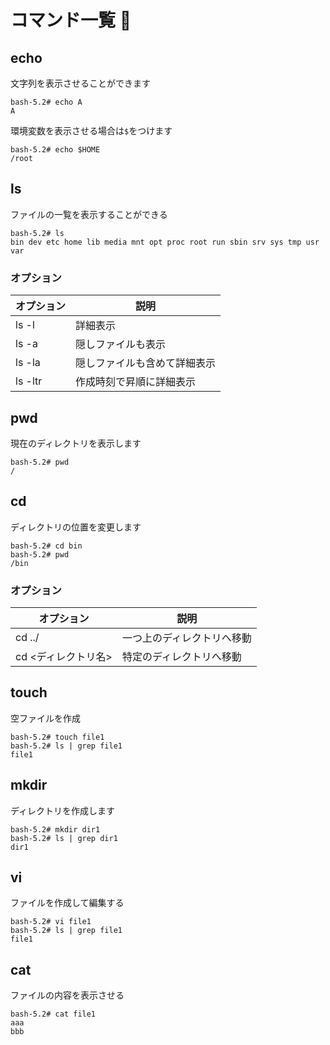 # コマンド一覧 🐧

## echo

文字列を表示させることができます

```
bash-5.2# echo A
A
```

環境変数を表示させる場合は`$`をつけます

```
bash-5.2# echo $HOME
/root
```

## ls

ファイルの一覧を表示することができる

```
bash-5.2# ls
bin dev etc home lib media mnt opt proc root run sbin srv sys tmp usr var
```

### オプション

| オプション | 説明                         |
| ---------- | ---------------------------- |
| ls -l      | 詳細表示                     |
| ls -a      | 隠しファイルも表示           |
| ls -la     | 隠しファイルも含めて詳細表示 |
| ls -ltr    | 作成時刻で昇順に詳細表示     |

## pwd

現在のディレクトリを表示します

```
bash-5.2# pwd
/
```

## cd

ディレクトリの位置を変更します

```
bash-5.2# cd bin
bash-5.2# pwd
/bin
```

### オプション

| オプション          | 説明                       |
| ------------------- | -------------------------- |
| cd ../              | 一つ上のディレクトリへ移動 |
| cd <ディレクトリ名> | 特定のディレクトリへ移動   |

## touch

空ファイルを作成

```
bash-5.2# touch file1
bash-5.2# ls | grep file1
file1
```

## mkdir

ディレクトリを作成します

```
bash-5.2# mkdir dir1
bash-5.2# ls | grep dir1
dir1
```

## vi

ファイルを作成して編集する

```
bash-5.2# vi file1
bash-5.2# ls | grep file1
file1
```

## cat

ファイルの内容を表示させる

```
bash-5.2# cat file1
aaa
bbb
```
